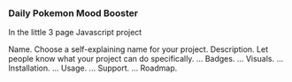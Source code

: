 ### Daily Pokemon Mood Booster
<p>In the little 3 page Javascript project </p>
Name. Choose a self-explaining name for your project.
Description. Let people know what your project can do specifically. ...
Badges. ...
Visuals. ...
Installation. ...
Usage. ...
Support. ...
Roadmap.